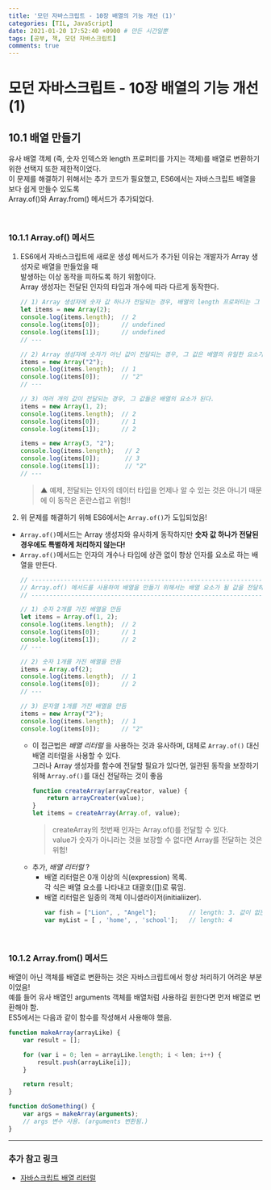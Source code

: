 ```yaml
---
title: '모던 자바스크립트 - 10장 배열의 기능 개선 (1)'
categories: [TIL, JavaScript]
date: 2021-01-20 17:52:40 +0900 # 만든 시간일뿐
tags: [공부, 책, 모던 자바스크립트]
comments: true
---
```


# 모던 자바스크립트 - 10장 배열의 기능 개선 (1)

## **10.1** 배열 만들기
유사 배열 객체 (즉, 숫자 인덱스와 length 프로퍼티를 가지는 객체)를 배열로 변환하기 위한 선택지 또한 제한적이었다.   
이 문제를 해결하기 위해서는 추가 코드가 필요했고, ES6에서는 자바스크립트 배열을 보다 쉽게 만들수 있도록    
Array.of()와 Array.from() 메서드가 추가되었다.

</br>

### **10.1.1** Array.of() 메서드
1.  ES6에서 자바스크립트에 새로운 생성 메서드가 추가된 이유는 개발자가 Array 생성자로 배열을 만들었을 때   
    발생하는 이상 동작을 피하도록 하기 위함이다.   
    Array 생성자는 전달된 인자의 타입과 개수에 따라 다르게 동작한다.   
    ```js
    // 1) Array 생성자에 숫자 값 하나가 전달되는 경우, 배열의 length 프로퍼티는 그 값으로 결정됨!
    let items = new Array(2);
    console.log(items.length);  // 2
    console.log(items[0]);      // undefined
    console.log(items[1]);      // undefined
    // ---

    // 2) Array 생성자에 숫자가 아닌 값이 전달되는 경우, 그 값은 배열의 유일한 요소가 된다.
    items = new Array("2");
    console.log(items.length);  // 1
    console.log(items[0]);      // "2"
    // ---

    // 3) 여러 개의 값이 전달되는 경우, 그 값들은 배열의 요소가 된다.
    items = new Array(1, 2);
    console.log(items.length);  // 2
    console.log(items[0]);      // 1
    console.log(items[1]);      // 2

    items = new Array(3, "2");
    console.log(items.length);   // 2
    console.log(items[0]);       // 3
    console.log(items[1]);       // "2"
    // ---
    ```
    > ▲ 예제, 전달되는 인자의 데이터 타입을 언제나 알 수 있는 것은 아니기 때문에 이 동작은 혼란스럽고 위험!!   
2. 위 문제를 해결하기 위해 ES6에서는 `Array.of()`가 도입되었음!
* `Array.of()`메서드는 Array 생성자와 유사하게 동작하지만 **숫자 값 하나가 전달된 경우에도 특별하게 처리하지 않는다!**
* `Array.of()`메서드는 인자의 개수나 타입에 상관 없이 항상 인자를 요소로 하는 배열을 만든다.
    ```js
    // ---------------------------------------------------------------------------------
    // Array.of() 메서드를 사용하여 배열을 만들기 위해서는 배열 요소가 될 값을 전달하기만 하면 된다.
    // ---------------------------------------------------------------------------------

    // 1) 숫자 2개를 가진 배열을 만듬
    let items = Array.of(1, 2);
    console.log(items.length);  // 2
    console.log(items[0]);      // 1
    console.log(items[1]);      // 2
    // ---

    // 2) 숫자 1개를 가진 배열을 만듬
    items = Array.of(2);
    console.log(items.length);  // 1
    console.log(items[0]);      // 2
    // ---

    // 3) 문자열 1개를 가진 배열을 만듬
    items = new Array("2");
    console.log(items.length);  // 1
    console.log(items[0]);      // "2"    

    ```
    * 이 접근법은 _배열 리터럴_ 을 사용하는 것과 유사하며, 대체로 `Array.of()` 대신 배열 리터럴을 사용할 수 있다.   
        그러나 Array 생성자를 함수에 전달할  필요가 있다면, 일관된 동작을 보장하기 위해 `Array.of()`를 대신 전달하는 것이 좋음
        ```js
        function createArray(arrayCreator, value) {
            return arrayCreater(value);
        }
        let items = createArray(Array.of, value);        
        ```
        >   createArray의 첫번째 인자는 Array.of()를 전달할 수 있다.   
        >   value가 숫자가 아니라는 것을 보장할 수 없다면 Array를 전달하는 것은 위험!        
    * 추가, _배열 리터럴_ ?
        * 배열 리터럴은 0개 이상의 식(expression) 목록.       
            각 식은 배열 요소를 나타내고 대괄호([])로 묶임.
        * 배열 리터럴은 일종의 객체 이니셜라이저(initialiizer).
            ```js
            var fish = ["Lion", , "Angel"];         // length: 3. 값이 없는 부분 (,)는 자동으로 undefined로 만듬
            var myList = [ , 'home', , 'school'];   // length: 4
            ```

</br>

### **10.1.2** Array.from() 메서드
배열이 아닌 객체를 배열로 변환하는 것은 자바스크립트에서 항상 처리하기 어려운 부분이었음!   
예를 들어 유사 배열인 arguments 객체를 배열처럼 사용하길 원한다면 먼저 배열로 변환해야 함.   
ES5에서는 다음과 같이 함수를 작성해서 사용해야 했음.
```js
function makeArray(arrayLike) {
    var result = [];

    for (var i = 0; len = arrayLike.length; i < len; i++) {
        result.push(arrayLike[i]);
    }

    return result;
}

function doSomething() {
    var args = makeArray(arguments);
    // args 변수 사용. (arguments 변환됨.)
}
```
                
<hr/>

### **추가 참고 링크**
- [자바스크립트 배열 리터럴](https://itmore.tistory.com/entry/자바스크립트-배열-리터럴)


